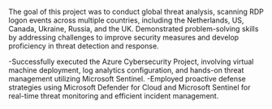 The goal of this project was to conduct global threat analysis, scanning RDP logon events across multiple countries, including the Netherlands, US, Canada, Ukraine, Russia, and the UK. Demonstrated problem-solving skills by addressing challenges to improve security measures and develop proficiency in threat detection and response.

-Successfully executed the Azure Cybersecurity Project, involving virtual machine deployment, log analytics configuration, and hands-on threat management utilizing Microsoft Sentinel.
-Employed proactive defense strategies using Microsoft Defender for Cloud and Microsoft Sentinel for real-time threat monitoring and efficient incident management.
